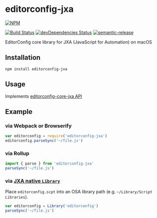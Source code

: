 # editorconfig-jxa

[![NPM](https://nodei.co/npm/editorconfig-jxa.png)](https://nodei.co/npm/editorconfig-jxa/)

[![Build Status](https://travis-ci.org/umireon/editorconfig-jxa.svg?branch=master)](https://travis-ci.org/umireon/editorconfig-jxa)
[![devDependencies Status](https://david-dm.org/umireon/editorconfig-jxa/dev-status.svg)](https://david-dm.org/umireon/editorconfig-jxa?type=dev)
[![semantic-release](https://img.shields.io/badge/%20%20%F0%9F%93%A6%F0%9F%9A%80-semantic--release-e10079.svg)](https://github.com/semantic-release/semantic-release)

EditorConfig core library for JXA (JavaScript for Automation) on macOS

## Installation

```
npm install editorconfig-jxa
```

## Usage

Implements [editorconfig-core-jxa API](https://github.com/editorconfig/editorconfig-core-js/blob/master/README.md#usage)

## Example

### via Webpack or Browserify

```javascript
var editorconfig = require('editorconfig-jxa')
editorconfig.parseSync('~/file.js')
```

### via Rollup

```javascript
import { parse } from 'editorconfig-jxa'
parseSync('~/file.js')
```

### via [JXA native `Library`](https://developer.apple.com/library/content/releasenotes/InterapplicationCommunication/RN-JavaScriptForAutomation/Articles/OSX10-10.html#//apple_ref/doc/uid/TP40014508-CH109-SW14)

Place `editorconfig.scpt` into an OSA library path (e.g. `~/Library/Script Libraries`).

```javascript
var editorconfig = Library('editorconfig')
parseSync('~/file.js')
```

